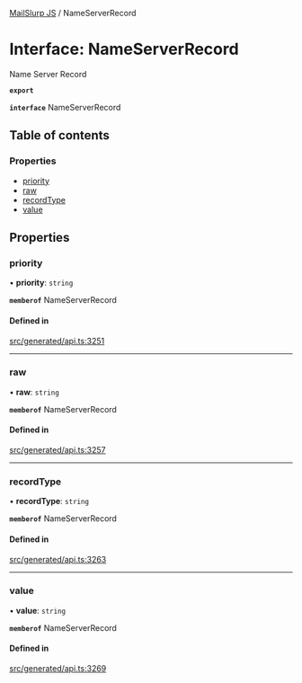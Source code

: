 [MailSlurp JS](../README.md) / NameServerRecord

# Interface: NameServerRecord

Name Server Record

**`export`**

**`interface`** NameServerRecord

## Table of contents

### Properties

- [priority](NameServerRecord.md#priority)
- [raw](NameServerRecord.md#raw)
- [recordType](NameServerRecord.md#recordtype)
- [value](NameServerRecord.md#value)

## Properties

### priority

• **priority**: `string`

**`memberof`** NameServerRecord

#### Defined in

[src/generated/api.ts:3251](https://github.com/mailslurp/mailslurp-client/blob/f0f645f/src/generated/api.ts#L3251)

___

### raw

• **raw**: `string`

**`memberof`** NameServerRecord

#### Defined in

[src/generated/api.ts:3257](https://github.com/mailslurp/mailslurp-client/blob/f0f645f/src/generated/api.ts#L3257)

___

### recordType

• **recordType**: `string`

**`memberof`** NameServerRecord

#### Defined in

[src/generated/api.ts:3263](https://github.com/mailslurp/mailslurp-client/blob/f0f645f/src/generated/api.ts#L3263)

___

### value

• **value**: `string`

**`memberof`** NameServerRecord

#### Defined in

[src/generated/api.ts:3269](https://github.com/mailslurp/mailslurp-client/blob/f0f645f/src/generated/api.ts#L3269)
